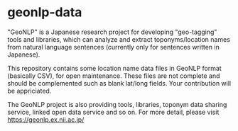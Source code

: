 geonlp-data
===========

"GeoNLP" is a Japanese research project for developing "geo-tagging" tools and libraries, which can analyze and extract toponyms/location names from natural language sentences (currently only for sentences written in Japanese).

This repository contains some location name data files in GeoNLP format (basically CSV), for open maintenance.
These files are not complete and should be complemented such as blank lat/long fields.
Your contribution will be appriciated.

The GeoNLP project is also providing tools, libraries, toponym data sharing service, linked open data service and so on. For more detail, please visit https://geonlp.ex.nii.ac.jp/
